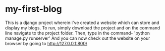 # my-first-blog

This is a django project wherein I've created a website which can store and display my blogs.
To run, simply download the project and on the command line navigate to the project folder.
Then, type in the command- 'python manage.py runserver'
And you can now check out the website on your browser by going to http://127.0.0.1:800/

